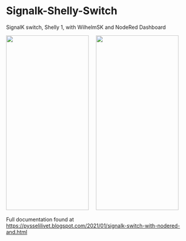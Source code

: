 # Signalk-Shelly-Switch
SignalK switch, Shelly 1, with WilhelmSK and NodeRed Dashboard

<img src=https://user-images.githubusercontent.com/16189982/103573197-253e4700-4ece-11eb-91ff-c3a4c727a15e.jpeg width="225" height="474"/> &nbsp; &nbsp;  <img src=https://user-images.githubusercontent.com/16189982/103573182-1e173900-4ece-11eb-8bf3-6811fb86f44a.jpeg width="225" height="474"/>

Full documentation found at https://pysselilivet.blogspot.com/2021/01/signalk-switch-with-nodered-and.html
